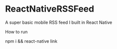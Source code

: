 # ReactNativeRSSFeed
A super basic mobile RSS feed I built in React Native

How to run


npm i && react-native link

